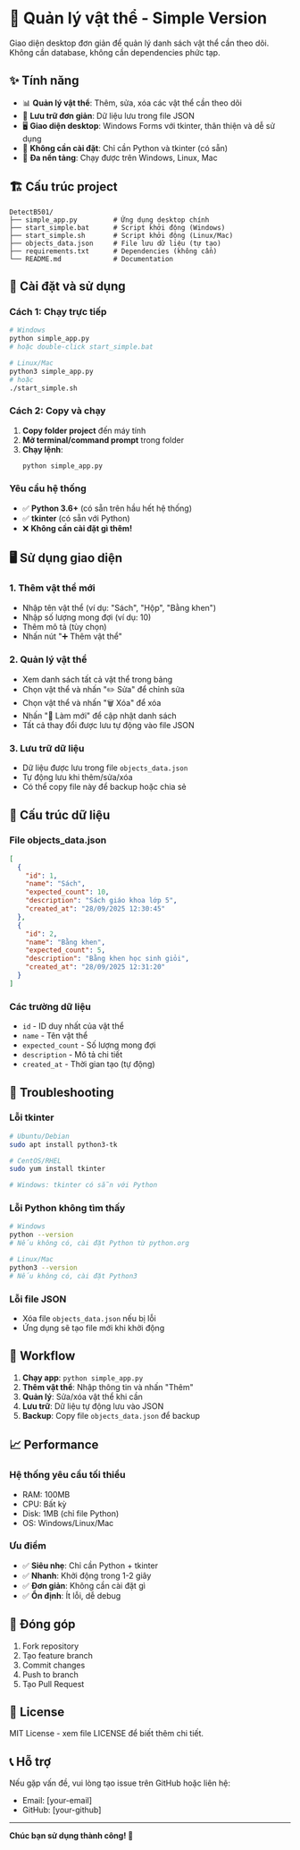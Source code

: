 # 🎯 Quản lý vật thể - Simple Version

Giao diện desktop đơn giản để quản lý danh sách vật thể cần theo dõi. Không cần database, không cần dependencies phức tạp.

## ✨ Tính năng

- 📊 **Quản lý vật thể**: Thêm, sửa, xóa các vật thể cần theo dõi
- 💾 **Lưu trữ đơn giản**: Dữ liệu lưu trong file JSON
- 🖥️ **Giao diện desktop**: Windows Forms với tkinter, thân thiện và dễ sử dụng
- 🚀 **Không cần cài đặt**: Chỉ cần Python và tkinter (có sẵn)
- 📱 **Đa nền tảng**: Chạy được trên Windows, Linux, Mac

## 🏗️ Cấu trúc project

```
DetectB501/
├── simple_app.py         # Ứng dụng desktop chính
├── start_simple.bat      # Script khởi động (Windows)
├── start_simple.sh       # Script khởi động (Linux/Mac)
├── objects_data.json     # File lưu dữ liệu (tự tạo)
├── requirements.txt      # Dependencies (không cần)
└── README.md             # Documentation
```

## 🚀 Cài đặt và sử dụng

### Cách 1: Chạy trực tiếp

```bash
# Windows
python simple_app.py
# hoặc double-click start_simple.bat

# Linux/Mac
python3 simple_app.py
# hoặc
./start_simple.sh
```

### Cách 2: Copy và chạy

1. **Copy folder project** đến máy tính
2. **Mở terminal/command prompt** trong folder
3. **Chạy lệnh**:
   ```bash
   python simple_app.py
   ```

### Yêu cầu hệ thống

- ✅ **Python 3.6+** (có sẵn trên hầu hết hệ thống)
- ✅ **tkinter** (có sẵn với Python)
- ❌ **Không cần cài đặt gì thêm!**

## 🖥️ Sử dụng giao diện

### 1. Thêm vật thể mới
- Nhập tên vật thể (ví dụ: "Sách", "Hộp", "Bằng khen")
- Nhập số lượng mong đợi (ví dụ: 10)
- Thêm mô tả (tùy chọn)
- Nhấn nút "➕ Thêm vật thể"

### 2. Quản lý vật thể
- Xem danh sách tất cả vật thể trong bảng
- Chọn vật thể và nhấn "✏️ Sửa" để chỉnh sửa
- Chọn vật thể và nhấn "🗑️ Xóa" để xóa
- Nhấn "🔄 Làm mới" để cập nhật danh sách
- Tất cả thay đổi được lưu tự động vào file JSON

### 3. Lưu trữ dữ liệu
- Dữ liệu được lưu trong file `objects_data.json`
- Tự động lưu khi thêm/sửa/xóa
- Có thể copy file này để backup hoặc chia sẻ

## 📁 Cấu trúc dữ liệu

### File objects_data.json
```json
[
  {
    "id": 1,
    "name": "Sách",
    "expected_count": 10,
    "description": "Sách giáo khoa lớp 5",
    "created_at": "28/09/2025 12:30:45"
  },
  {
    "id": 2,
    "name": "Bằng khen",
    "expected_count": 5,
    "description": "Bằng khen học sinh giỏi",
    "created_at": "28/09/2025 12:31:20"
  }
]
```

### Các trường dữ liệu
- `id` - ID duy nhất của vật thể
- `name` - Tên vật thể
- `expected_count` - Số lượng mong đợi
- `description` - Mô tả chi tiết
- `created_at` - Thời gian tạo (tự động)

## 🐛 Troubleshooting

### Lỗi tkinter
```bash
# Ubuntu/Debian
sudo apt install python3-tk

# CentOS/RHEL
sudo yum install tkinter

# Windows: tkinter có sẵn với Python
```

### Lỗi Python không tìm thấy
```bash
# Windows
python --version
# Nếu không có, cài đặt Python từ python.org

# Linux/Mac
python3 --version
# Nếu không có, cài đặt Python3
```

### Lỗi file JSON
- Xóa file `objects_data.json` nếu bị lỗi
- Ứng dụng sẽ tạo file mới khi khởi động

## 🔄 Workflow

1. **Chạy app**: `python simple_app.py`
2. **Thêm vật thể**: Nhập thông tin và nhấn "Thêm"
3. **Quản lý**: Sửa/xóa vật thể khi cần
4. **Lưu trữ**: Dữ liệu tự động lưu vào JSON
5. **Backup**: Copy file `objects_data.json` để backup

## 📈 Performance

### Hệ thống yêu cầu tối thiểu
- RAM: 100MB
- CPU: Bất kỳ
- Disk: 1MB (chỉ file Python)
- OS: Windows/Linux/Mac

### Ưu điểm
- ✅ **Siêu nhẹ**: Chỉ cần Python + tkinter
- ✅ **Nhanh**: Khởi động trong 1-2 giây
- ✅ **Đơn giản**: Không cần cài đặt gì
- ✅ **Ổn định**: Ít lỗi, dễ debug

## 🤝 Đóng góp

1. Fork repository
2. Tạo feature branch
3. Commit changes
4. Push to branch
5. Tạo Pull Request

## 📄 License

MIT License - xem file LICENSE để biết thêm chi tiết.

## 📞 Hỗ trợ

Nếu gặp vấn đề, vui lòng tạo issue trên GitHub hoặc liên hệ:
- Email: [your-email]
- GitHub: [your-github]

---

**Chúc bạn sử dụng thành công! 🎉**
